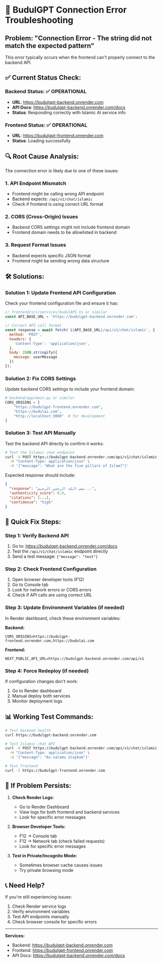# 🔧 BudulGPT Connection Error Troubleshooting

## Problem: "Connection Error - The string did not match the expected pattern"

This error typically occurs when the frontend can't properly connect to the backend API.

## ✅ **Current Status Check:**

### Backend Status: ✅ OPERATIONAL
- **URL**: https://budulgpt-backend.onrender.com
- **API Docs**: https://budulgpt-backend.onrender.com/docs
- **Status**: Responding correctly with Islamic AI service info

### Frontend Status: ✅ OPERATIONAL  
- **URL**: https://budulgpt-frontend.onrender.com
- **Status**: Loading successfully

## 🔍 **Root Cause Analysis:**

The connection error is likely due to one of these issues:

### 1. **API Endpoint Mismatch**
- Frontend might be calling wrong API endpoint
- Backend expects: `/api/v1/chat/islamic`
- Check if frontend is using correct URL format

### 2. **CORS (Cross-Origin) Issues**
- Backend CORS settings might not include frontend domain
- Frontend domain needs to be allowlisted in backend

### 3. **Request Format Issues**
- Backend expects specific JSON format
- Frontend might be sending wrong data structure

## 🛠️ **Solutions:**

### Solution 1: Update Frontend API Configuration

Check your frontend configuration file and ensure it has:

```javascript
// frontend/src/services/budulAPI.ts or similar
const API_BASE_URL = 'https://budulgpt-backend.onrender.com';

// Correct API call format
const response = await fetch(`${API_BASE_URL}/api/v1/chat/islamic`, {
  method: 'POST',
  headers: {
    'Content-Type': 'application/json',
  },
  body: JSON.stringify({
    message: userMessage
  })
});
```

### Solution 2: Fix CORS Settings

Update backend CORS settings to include your frontend domain:

```python
# backend/app/main.py or similar
CORS_ORIGINS = [
    "https://budulgpt-frontend.onrender.com",
    "https://budulai.com",
    "http://localhost:3000"  # for development
]
```

### Solution 3: Test API Manually

Test the backend API directly to confirm it works:

```bash
# Test the Islamic chat endpoint
curl -X POST https://budulgpt-backend.onrender.com/api/v1/chat/islamic \
  -H "Content-Type: application/json" \
  -d '{"message": "What are the five pillars of Islam?"}'
```

Expected response should include:
```json
{
  "response": "بسم الله الرحمن الرحيم...",
  "authenticity_score": 0.9,
  "citations": [...],
  "confidence": "high"
}
```

## 🚀 **Quick Fix Steps:**

### Step 1: Verify Backend API
1. Go to: https://budulgpt-backend.onrender.com/docs
2. Test the `/api/v1/chat/islamic` endpoint directly
3. Send a test message: `{"message": "test"}`

### Step 2: Check Frontend Configuration
1. Open browser developer tools (F12)
2. Go to Console tab
3. Look for network errors or CORS errors
4. Check if API calls are using correct URL

### Step 3: Update Environment Variables (if needed)
In Render dashboard, check these environment variables:

**Backend:**
```
CORS_ORIGINS=https://budulgpt-frontend.onrender.com,https://budulai.com
```

**Frontend:**
```
NEXT_PUBLIC_API_URL=https://budulgpt-backend.onrender.com/api/v1
```

### Step 4: Force Redeploy (if needed)
If configuration changes don't work:
1. Go to Render dashboard
2. Manual deploy both services
3. Monitor deployment logs

## 📊 **Working Test Commands:**

```bash
# Test backend health
curl https://budulgpt-backend.onrender.com

# Test Islamic chat API
curl -X POST https://budulgpt-backend.onrender.com/api/v1/chat/islamic \
  -H "Content-Type: application/json" \
  -d '{"message": "As-salamu alaykum"}'

# Test frontend
curl -I https://budulgpt-frontend.onrender.com
```

## 🔄 **If Problem Persists:**

1. **Check Render Logs:**
   - Go to Render Dashboard
   - View logs for both frontend and backend services
   - Look for specific error messages

2. **Browser Developer Tools:**
   - F12 → Console tab
   - F12 → Network tab (check failed requests)
   - Look for specific error messages

3. **Test in Private/Incognito Mode:**
   - Sometimes browser cache causes issues
   - Try private browsing mode

## 📞 **Need Help?**

If you're still experiencing issues:
1. Check Render service logs
2. Verify environment variables
3. Test API endpoints manually
4. Check browser console for specific errors

---

**Services:**
- Backend: https://budulgpt-backend.onrender.com
- Frontend: https://budulgpt-frontend.onrender.com  
- API Docs: https://budulgpt-backend.onrender.com/docs